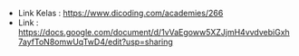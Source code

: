 - Link Kelas : https://www.dicoding.com/academies/266
- Link : https://docs.google.com/document/d/1vVaEgoww5XZJjmH4vvdvebiGxh7ayfToN8omwUqTwD4/edit?usp=sharing